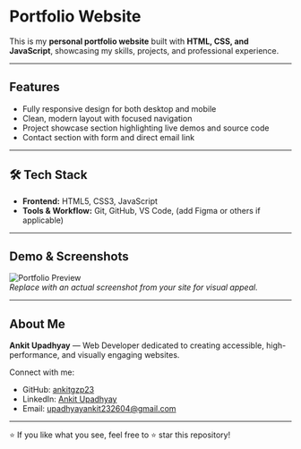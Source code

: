 #  Portfolio Website

This is my **personal portfolio website** built with **HTML, CSS, and JavaScript**, showcasing my skills, projects, and professional experience.

---

##  Features
- Fully responsive design for both desktop and mobile
- Clean, modern layout with focused navigation
- Project showcase section highlighting live demos and source code
- Contact section with form and direct email link

---

## 🛠 Tech Stack
- **Frontend:** HTML5, CSS3, JavaScript  
- **Tools & Workflow:** Git, GitHub, VS Code, (add Figma or others if applicable)

---

##  Demo & Screenshots
![Portfolio Preview](images/screenshot.png)  
*Replace with an actual screenshot from your site for visual appeal.*

---

##  About Me
**Ankit Upadhyay** — Web Developer dedicated to creating accessible, high-performance, and visually engaging websites.

Connect with me:
- GitHub: [ankitgzp23](https://github.com/ankitgzp23)
- LinkedIn: [Ankit Upadhyay](https://www.linkedin.com/in/ankit-upadhyay-aba646349/)
- Email: [upadhyayankit232604@gmail.com](mailto:upadhyayankit232604@gmail.com)

---

⭐ If you like what you see, feel free to ⭐ star this repository!
